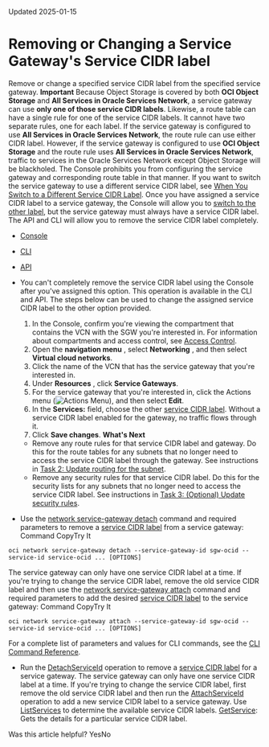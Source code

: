 Updated 2025-01-15
# Removing or Changing a Service Gateway's Service CIDR label
Remove or change a specified service CIDR label from the specified service gateway. 
**Important**
Because Object Storage is covered by both **OCI <region> Object Storage** and **All <region> Services in Oracle Services Network**, a service gateway can use **only one of those service CIDR labels**. Likewise, a route table can have a single rule for one of the service CIDR labels. It cannot have two separate rules, one for each label.
If the service gateway is configured to use **All <region> Services in Oracle Services Network**, the route rule can use either CIDR label. However, if the service gateway is configured to use **OCI <region> Object Storage** and the route rule uses **All <region> Services in Oracle Services Network**, traffic to services in the Oracle Services Network except Object Storage will be blackholed. The Console prohibits you from configuring the service gateway and corresponding route table in that manner.
If you want to switch the service gateway to use a different service CIDR label, see [When You Switch to a Different Service CIDR Label](https://docs.oracle.com/en-us/iaas/Content/Network/Tasks/service-gateway_management.htm#switch_label).
Once you have assigned a service CIDR label to a service gateway, the Console will allow you to [switch to the other label](https://docs.oracle.com/en-us/iaas/Content/Network/Tasks/service-gateway_management.htm#switch_label), but the service gateway must always have a service CIDR label. The API and CLI will allow you to remove the service CIDR label completely.
  * [Console](https://docs.oracle.com/en-us/iaas/Content/Network/Tasks/detatch-sgw.htm)
  * [CLI](https://docs.oracle.com/en-us/iaas/Content/Network/Tasks/detatch-sgw.htm)
  * [API](https://docs.oracle.com/en-us/iaas/Content/Network/Tasks/detatch-sgw.htm)


  * You can't completely remove the service CIDR label using the Console after you've assigned this option. This operation is available in the CLI and API. The steps below can be used to change the assigned service CIDR label to the other option provided. 
    1. In the Console, confirm you're viewing the compartment that contains the VCN with the SGW you're interested in. For information about compartments and access control, see [Access Control](https://docs.oracle.com/en-us/iaas/Content/Network/Concepts/accesscontrol.htm#Access_Control). 
    2. Open the **navigation menu** , select **Networking** , and then select **Virtual cloud networks**.
    3. Click the name of the VCN that has the service gateway that you're interested in.
    4. Under **Resources** , click **Service Gateways**.
    5. For the service gateway that you're interested in, click the Actions menu (![Actions Menu](https://docs.oracle.com/en-us/iaas/Content/libraries/global-images/actions-menu.png)), and then select **Edit**.
    6. In the **Services:** field, choose the other [service CIDR label](https://docs.oracle.com/en-us/iaas/Content/Network/Tasks/servicegateway.htm#overview). Without a service CIDR label enabled for the gateway, no traffic flows through it.
    7. Click **Save changes**.
**What's Next**
    * Remove any route rules for that service CIDR label and gateway. Do this for the route tables for any subnets that no longer need to access the service CIDR label through the gateway. See instructions in [Task 2: Update routing for the subnet](https://docs.oracle.com/en-us/iaas/Content/Network/Tasks/servicegateway.htm#task_update_routing).
    * Remove any security rules for that service CIDR label. Do this for the security lists for any subnets that no longer need to access the service CIDR label. See instructions in [Task 3: (Optional) Update security rules](https://docs.oracle.com/en-us/iaas/Content/Network/Tasks/servicegateway.htm#task_update_security_list).
  * Use the [network service-gateway detach](https://docs.oracle.com/iaas/tools/oci-cli/latest/oci_cli_docs/cmdref/network/service-gateway/detach.html) command and required parameters to remove a [service CIDR label](https://docs.oracle.com/en-us/iaas/Content/Network/Tasks/servicegateway.htm#overview) from a service gateway:
Command
CopyTry It
```
oci network service-gateway detach --service-gateway-id sgw-ocid --service-id service-ocid ... [OPTIONS]
```

The service gateway can only have one service CIDR label at a time. If you're trying to change the service CIDR label, remove the old service CIDR label and then use the [network service-gateway attach](https://docs.oracle.com/iaas/tools/oci-cli/latest/oci_cli_docs/cmdref/network/service-gateway/attach.html) command and required parameters to add the desired [service CIDR label](https://docs.oracle.com/en-us/iaas/Content/Network/Tasks/servicegateway.htm#overview) to the service gateway:
Command
CopyTry It
```
oci network service-gateway attach --service-gateway-id sgw-ocid --service-id service-ocid ... [OPTIONS]
```

For a complete list of parameters and values for CLI commands, see the [CLI Command Reference](https://docs.oracle.com/iaas/tools/oci-cli/latest).
  * Run the [DetachServiceId](https://docs.oracle.com/iaas/api/#/en/iaas/latest/ServiceGateway/DetachServiceId) operation to remove a [service CIDR label](https://docs.oracle.com/en-us/iaas/Content/Network/Tasks/servicegateway.htm#overview) for a service gateway.
The service gateway can only have one service CIDR label at a time. If you're trying to change the service CIDR label, first remove the old service CIDR label and then run the [AttachServiceId](https://docs.oracle.com/iaas/api/#/en/iaas/latest/ServiceGateway/AttachServiceId) operation to add a new service CIDR label to a service gateway. 
Use [ListServices](https://docs.oracle.com/iaas/api/#/en/iaas/latest/Service/ListServices) to determine the available service CIDR labels. [GetService](https://docs.oracle.com/iaas/api/#/en/iaas/latest/Service/GetService): Gets the details for a particular service CIDR label.


Was this article helpful?
YesNo

